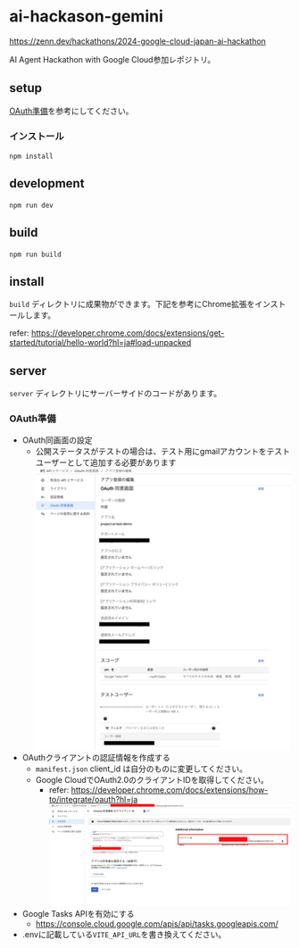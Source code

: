 # ai-hackason-gemini
https://zenn.dev/hackathons/2024-google-cloud-japan-ai-hackathon

AI Agent Hackathon with Google Cloud参加レポジトリ。
## setup
[OAuth準備](#OAuth準備)を参考にしてください。
### インストール
```
npm install
```
## development
```
npm run dev
```
## build
```
npm run build
```

## install
`build` ディレクトリに成果物ができます。下記を参考にChrome拡張をインストールします。

refer: https://developer.chrome.com/docs/extensions/get-started/tutorial/hello-world?hl=ja#load-unpacked

## server
`server` ディレクトリにサーバーサイドのコードがあります。

### OAuth準備
- OAuth同画面の設定
  - 公開ステータスがテストの場合は、テスト用にgmailアカウントをテストユーザーとして追加する必要があります
    ![](./doc/assets/oauth.png)
- OAuthクライアントの認証情報を作成する
  - `manifest.json` client_id は自分のものに変更してください。
  - Google CloudでOAuth2.0のクライアントIDを取得してください。
    - refer: https://developer.chrome.com/docs/extensions/how-to/integrate/oauth?hl=ja
    ![](./doc/assets/oauth-client.png)
- Google Tasks APIを有効にする
   - https://console.cloud.google.com/apis/api/tasks.googleapis.com/
- .envに記載している`VITE_API_URL`を書き換えてください。
